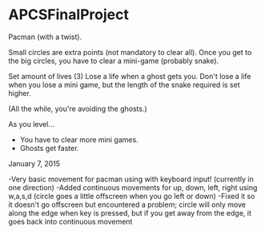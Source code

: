 APCSFinalProject
================

Pacman (with a twist).

Small circles are extra points (not mandatory to clear all).
Once you get to the big circles, you have to clear a mini-game (probably snake).

Set amount of lives (3)
Lose a life when a ghost gets you.
Don't lose a life when you lose a mini game, but the length of the snake required is set higher.

(All the while, you're avoiding the ghosts.)

As you level...
- You have to clear more mini games.
- Ghosts get faster.

January 7, 2015

  -Very basic movement for pacman using with keyboard input! (currently in one direction)
  -Added continuous movements for up, down, left, right using w,a,s,d (circle goes a little offscreen when you go left or down)
  -Fixed it so it doesn't go offscreen but encountered a problem; circle will only move along the edge when key is pressed, but if you get away from the edge, it goes back into continuous movement

